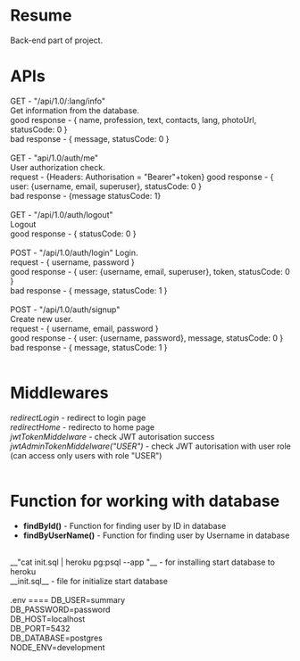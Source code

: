 Resume
=============
Back-end part of project. 

APIs
====
GET - "/api/1.0/:lang/info" <br>
Get information from the database. <br>
good response - { name, profession, text, contacts, lang, photoUrl, statusCode: 0 } <br>
bad response - { message, statusCode: 0 } <br>
<br>
GET - "api/1.0/auth/me" <br>
User authorization check. <br>
request - {Headers: Authorisation = "Bearer"+token}
good response - { user: {username, email, superuser}, statusCode: 0 } <br>
bad response - {message statusCode: 1} <br>
<br>
GET - "/api/1.0/auth/logout" <br>
Logout <br>
good response - { statusCode: 0 } <br>
<br>
POST - "/api/1.0/auth/login"
Login. <br>
request - { username, password } <br>
good response - { user: {username, email, superuser}, token, statusCode: 0 } <br>
bad response - { message, statusCode: 1 } <br>
<br>
POST - "/api/1.0/auth/signup" <br>
Create new user. <br>
request - { username, email, password } <br>
good response - { user: {username, password}, message, statusCode: 0 } <br>
bad response - { message, statusCode: 1 } <br>
<br>

Middlewares
===========
_redirectLogin_ - redirect to login page<br>
_redirectHome_ - redirecto to home page<br>
_jwtTokenMiddelware_ - check JWT autorisation success <br>
_jwtAdminTokenMiddelware("USER")_ - check JWT autorisation with user role (can access only users with role "USER") <br>
<br>

Function for working with database
==================================
- __findById()__ - Function for finding user by ID in database<br>
- __findByUserName()__ - Function for finding user by Username in database<br>
<br>
__"cat init.sql | heroku pg:psql <db.name> --app <app.name>"__ - for installing start database to heroku <br>
__init.sql__ - file for initialize start database<br>
<br>
.env
====
DB_USER=summary<br>
DB_PASSWORD=password<br>
DB_HOST=localhost<br>
DB_PORT=5432<br>
DB_DATABASE=postgres<br>
NODE_ENV=development<br>